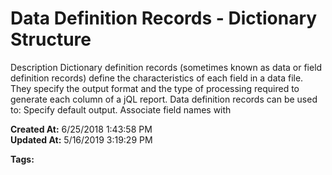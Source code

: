 # Data Definition Records - Dictionary Structure

Description Dictionary definition records (sometimes known as data or field definition records) define the characteristics of each field in a data file. They specify the output format and the type of processing required to generate each column of a jQL report. Data definition records can be used to: Specify default output. Associate field names with  

**Created At:** 6/25/2018 1:43:58 PM  
**Updated At:** 5/16/2019 3:19:29 PM  

**Tags:**
<badge text='structure' vertical='middle' />
<badge text='definitions' vertical='middle' />
<badge text='dictionary' vertical='middle' />
<badge text='dict' vertical='middle' />
<badge text='jql' vertical='middle' />
